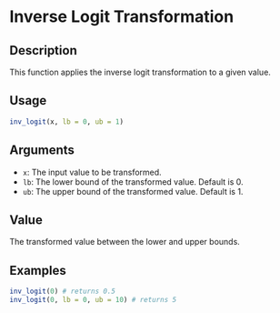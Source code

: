 # Inverse Logit Transformation

## Description

This function applies the inverse logit transformation to a given value.

## Usage

```r
inv_logit(x, lb = 0, ub = 1)
```

## Arguments

* `x`: The input value to be transformed.
* `lb`: The lower bound of the transformed value. Default is 0.
* `ub`: The upper bound of the transformed value. Default is 1.

## Value

The transformed value between the lower and upper bounds.

## Examples

```r
inv_logit(0) # returns 0.5
inv_logit(0, lb = 0, ub = 10) # returns 5
```


